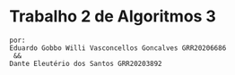 # Trabalho 2 de Algoritmos 3
    
    por:
    Eduardo Gobbo Willi Vasconcellos Goncalves GRR20206686
     &&
    Dante Eleutério dos Santos GRR20203892
   
 